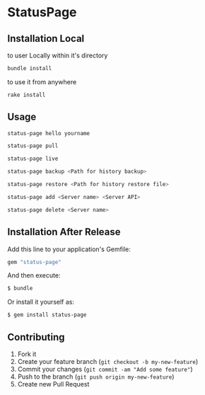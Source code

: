 # StatusPage

## Installation Local

to user Locally within it's directory

```sh
bundle install
```

to use it from anywhere

```sh
rake install
```

## Usage

```sh
status-page hello yourname

status-page pull

status-page live

status-page backup <Path for history backup>

status-page restore <Path for history restore file>

status-page add <Server name> <Server API>

status-page delete <Server name>
```

## Installation After Release

Add this line to your application's Gemfile:

```sh
gem "status-page"
```

And then execute:

```sh
$ bundle
```

Or install it yourself as:

```sh
$ gem install status-page
```

## Contributing

1. Fork it
2. Create your feature branch (`git checkout -b my-new-feature`)
3. Commit your changes (`git commit -am "Add some feature"`)
4. Push to the branch (`git push origin my-new-feature`)
5. Create new Pull Request
